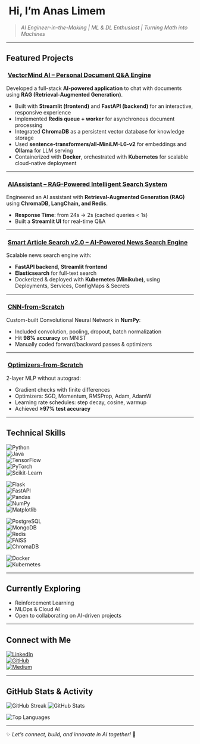 # ​ Hi, I’m **Anas Limem**  
> *AI Engineer-in-the-Making | ML & DL Enthusiast | Turning Math into Machines*  

---

##  Featured Projects

### ​ [VectorMind AI – Personal Document Q&A Engine](https://github.com/anaslimem/vectormind-ai)  
Developed a full-stack **AI-powered application** to chat with documents using **RAG (Retrieval-Augmented Generation)**.  
- Built with **Streamlit (frontend)** and **FastAPI (backend)** for an interactive, responsive experience  
- Implemented **Redis queue + worker** for asynchronous document processing  
- Integrated **ChromaDB** as a persistent vector database for knowledge storage  
- Used **sentence-transformers/all-MiniLM-L6-v2** for embeddings and **Ollama** for LLM serving  
- Containerized with **Docker**, orchestrated with **Kubernetes** for scalable cloud-native deployment  

---

### ​ [AIAssistant – RAG-Powered Intelligent Search System](https://github.com/anaslimem/AIAssistant)  
Engineered an AI assistant with **Retrieval-Augmented Generation (RAG)** using **ChromaDB, LangChain, and Redis**.  
- **Response Time**: from 24s → 2s (cached queries < 1s)  
- Built a **Streamlit UI** for real-time Q&A  

---

### ​ [Smart Article Search v2.0 – AI-Powered News Search Engine](https://github.com/anaslimem/Smart-Article-Search)  
Scalable news search engine with:  
- **FastAPI backend**, **Streamlit frontend**  
- **Elasticsearch** for full-text search  
- Dockerized & deployed with **Kubernetes (Minikube)**, using Deployments, Services, ConfigMaps & Secrets  

---

### ​ [CNN-from-Scratch](https://github.com/anaslimem/CNN-from-Scratch)  
Custom-built Convolutional Neural Network in **NumPy**:  
- Included convolution, pooling, dropout, batch normalization  
- Hit **98% accuracy** on MNIST  
- Manually coded forward/backward passes & optimizers  

---

### ​ [Optimizers-from-Scratch](https://github.com/anaslimem/Optimizers-from-Scratch)  
2-layer MLP without autograd:  
- Gradient checks with finite differences  
- Optimizers: SGD, Momentum, RMSProp, Adam, AdamW  
- Learning rate schedules: step decay, cosine, warmup  
- Achieved **≥97% test accuracy**  

---

##  Technical Skills

![Python](https://img.shields.io/badge/Python-3776AB?style=for-the-badge&logo=python&logoColor=white)  
![Java](https://img.shields.io/badge/Java-007396?style=for-the-badge&logo=java&logoColor=white)  
![TensorFlow](https://img.shields.io/badge/TensorFlow-FF6F00?style=for-the-badge&logo=tensorflow&logoColor=white)  
![PyTorch](https://img.shields.io/badge/PyTorch-EE4C2C?style=for-the-badge&logo=pytorch&logoColor=white)  
![Scikit-Learn](https://img.shields.io/badge/Scikit--Learn-F7931E?style=for-the-badge&logo=scikitlearn&logoColor=white)

![Flask](https://img.shields.io/badge/Flask-000000?style=for-the-badge&logo=flask&logoColor=white)  
![FastAPI](https://img.shields.io/badge/FastAPI-009688?style=for-the-badge&logo=fastapi&logoColor=white)  
![Pandas](https://img.shields.io/badge/Pandas-150458?style=for-the-badge&logo=pandas&logoColor=white)  
![NumPy](https://img.shields.io/badge/NumPy-013243?style=for-the-badge&logo=numpy&logoColor=white)  
![Matplotlib](https://img.shields.io/badge/Matplotlib-11557C?style=for-the-badge&logo=plotly&logoColor=white)

![PostgreSQL](https://img.shields.io/badge/PostgreSQL-336791?style=for-the-badge&logo=postgresql&logoColor=white)  
![MongoDB](https://img.shields.io/badge/MongoDB-47A248?style=for-the-badge&logo=mongodb&logoColor=white)  
![Redis](https://img.shields.io/badge/Redis-D82C20?style=for-the-badge&logo=redis&logoColor=white)  
![FAISS](https://img.shields.io/badge/FAISS-005F9E?style=for-the-badge&logo=facebook&logoColor=white)  
![ChromaDB](https://img.shields.io/badge/ChromaDB-FF0080?style=for-the-badge&logo=chromadb&logoColor=white)

![Docker](https://img.shields.io/badge/Docker-2496ED?style=for-the-badge&logo=docker&logoColor=white)  
![Kubernetes](https://img.shields.io/badge/Kubernetes-326CE5?style=for-the-badge&logo=kubernetes&logoColor=white)

---

##  Currently Exploring
- Reinforcement Learning  
- MLOps & Cloud AI  
- Open to collaborating on AI-driven projects  

---

##  Connect with Me

[![LinkedIn](https://img.shields.io/badge/LinkedIn-0077B5?style=for-the-badge&logo=linkedin&logoColor=white)](https://www.linkedin.com/in/anas-limem-2b01702b1/)  
[![GitHub](https://img.shields.io/badge/GitHub-181717?style=for-the-badge&logo=github&logoColor=white)](https://github.com/anaslimem)  
[![Medium](https://img.shields.io/badge/Medium-12100E?style=for-the-badge&logo=medium&logoColor=white)](http://medium.com/@limemanas0)

---

##  GitHub Stats & Activity

![GitHub Streak](https://streak-stats.demolab.com?user=anaslimem&theme=radical)      ![GitHub Stats](https://github-readme-stats.vercel.app/api?username=anaslimem&show_icons=true&theme=radical)  

![Top Languages](https://github-readme-stats.vercel.app/api/top-langs/?username=anaslimem&layout=compact&theme=radical)      



---

✨ *Let’s connect, build, and innovate in AI together!*  🚀
